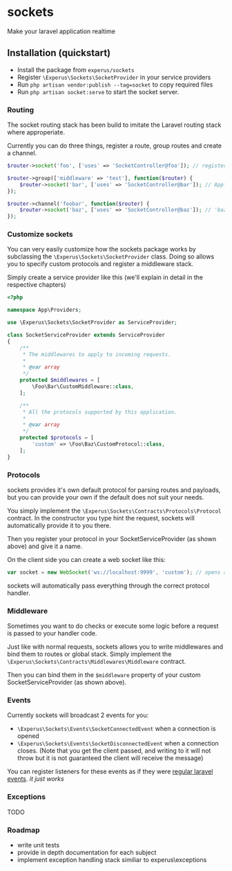 # sockets
Make your laravel application realtime

## Installation (quickstart)

- Install the package from `experus/sockets`
- Register `\Experus\Sockets\SocketProvider` in your service providers
- Run `php artisan vendor:publish --tag=socket` to copy required files
- Run `php artisan socket:serve` to start the socket server.

### Routing

The socket routing stack has been build to imitate the Laravel routing stack where approperiate.

Currently you can do three things, register a route, group routes and create a channel.

```php
$router->socket('foo', ['uses' => 'SocketController@foo']); // register a route

$router->group(['middleware' => 'test'], function($router) {
    $router->socket('bar', ['uses' => 'SocketController@bar']); // Applies 'test' middleware to bar automatically
});

$router->channel('foobar', function($router) {
    $router->socket('baz', ['uses' => 'SocketController@baz']); // 'baz' is now part of channel 'foobar'
});
```

### Customize sockets

You can very easily customize how the sockets package works by subclassing the `\Experus\Sockets\SocketProvider` class.
Doing so allows you to specify custom protocols and register a middleware stack.

Simply create a service provider like this (we'll explain in detail in the respective chapters)
```php
<?php

namespace App\Providers;

use \Experus\Sockets\SocketProvider as ServiceProvider;

class SocketServiceProvider extends ServiceProvider
{
    /**
     * The middlewares to apply to incoming requests.
     *
     * @var array
     */
    protected $middlewares = [
        \Foo\Bar\CustomMiddleware::class,
    ];

    /**
     * All the protocols supported by this application.
     *
     * @var array
     */
    protected $protocols = [
        'custom' => \Foo\Baz\CustomProtocol::class,
    ];
}
```

### Protocols

sockets provides it's own default protocol for parsing routes and payloads,
but you can provide your own if the default does not suit your needs.

You simply implement the `\Experus\Sockets\Contracts\Protocols\Protocol` contract.
In the constructor you type hint the request, sockets will automatically provide it to you there.

Then you register your protocol in your SocketServiceProvider (as shown above) and give it a name.

On the client side you can create a web socket like this:
```js
var socket = new WebSocket('ws://localhost:9999', 'custom'); // opens a socket with the 'custom' protocol
```

sockets will automatically pass everything through the correct protocol handler.

### Middleware

Sometimes you want to do checks or execute some logic before a request is passed to your handler code.

Just like with normal requests, sockets allows you to write middlewares and bind them to routes or global stack.
Simply implement the `\Experus\Sockets\Contracts\Middlewares\Middleware` contract.

Then you can bind them in the `$middleware` property of your custom SocketServiceProvider (as shown above).

### Events

Currently sockets will broadcast 2 events for you:
- `\Experus\Sockets\Events\SocketConnectedEvent` when a connection is opened
- `\Experus\Sockets\Events\SocketDisconnectedEvent` when a connection closes. (Note that you get the client passed, and writing to it will not throw but it is not guaranteed the client will receive the message)

You can register listeners for these events as if they were [regular laravel events](https://laravel.com/docs/events). *it just works*

### Exceptions

TODO

### Roadmap

- write unit tests
- provide in depth documentation for each subject
- implement exception handling stack similiar to experus\exceptions